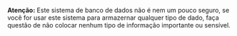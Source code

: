 **Atenção:** Este sistema de banco de dados não é nem um pouco seguro, se você for usar este sistema para armazernar qualquer tipo de dado, faça questão de não colocar nenhum tipo de informação importante ou sensível.
